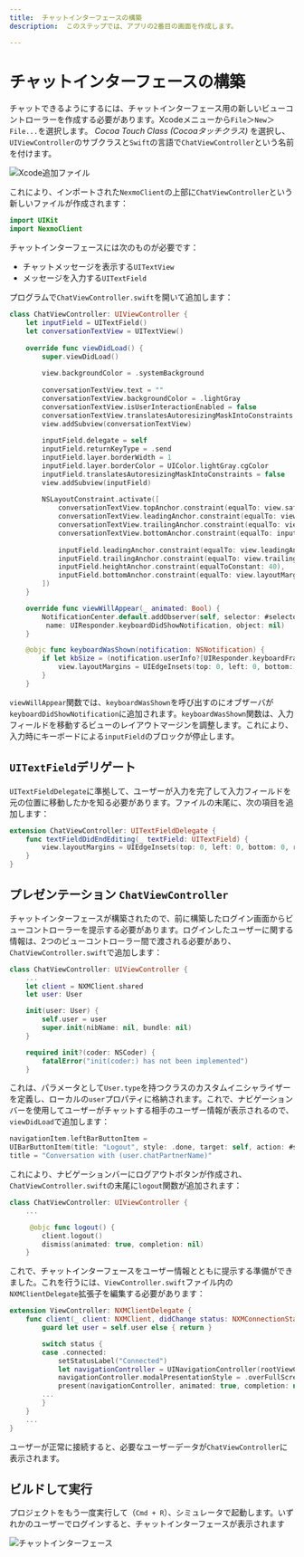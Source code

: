 ```yaml
---
title:  チャットインターフェースの構築
description:  このステップでは、アプリの2番目の画面を作成します。

---
```


チャットインターフェースの構築
===============

チャットできるようにするには、チャットインターフェース用の新しいビューコントローラーを作成する必要があります。Xcodeメニューから`File`＞`New`＞`File...`を選択します。 *Cocoa Touch Class (Cocoaタッチクラス)* を選択し、`UIViewController`のサブクラスと`Swift`の言語で`ChatViewController`という名前を付けます。

![Xcode追加ファイル](/images/client-sdk/ios-messaging/chatviewcontrollerswift.png)

これにより、インポートされた`NexmoClient`の上部に`ChatViewController`という新しいファイルが作成されます：

```swift
import UIKit
import NexmoClient
```

チャットインターフェースには次のものが必要です：

* チャットメッセージを表示する`UITextView`
* メッセージを入力する`UITextField`

プログラムで`ChatViewController.swift`を開いて追加します：

```swift
class ChatViewController: UIViewController {
    let inputField = UITextField()
    let conversationTextView = UITextView()
    
    override func viewDidLoad() {
        super.viewDidLoad()
        
        view.backgroundColor = .systemBackground
        
        conversationTextView.text = ""
        conversationTextView.backgroundColor = .lightGray
        conversationTextView.isUserInteractionEnabled = false
        conversationTextView.translatesAutoresizingMaskIntoConstraints = false
        view.addSubview(conversationTextView)
        
        inputField.delegate = self
        inputField.returnKeyType = .send
        inputField.layer.borderWidth = 1
        inputField.layer.borderColor = UIColor.lightGray.cgColor
        inputField.translatesAutoresizingMaskIntoConstraints = false
        view.addSubview(inputField)
        
        NSLayoutConstraint.activate([
            conversationTextView.topAnchor.constraint(equalTo: view.safeAreaLayoutGuide.topAnchor),
            conversationTextView.leadingAnchor.constraint(equalTo: view.leadingAnchor),
            conversationTextView.trailingAnchor.constraint(equalTo: view.trailingAnchor),
            conversationTextView.bottomAnchor.constraint(equalTo: inputField.topAnchor, constant: -20),
            
            inputField.leadingAnchor.constraint(equalTo: view.leadingAnchor, constant: 20),
            inputField.trailingAnchor.constraint(equalTo: view.trailingAnchor, constant: -20),
            inputField.heightAnchor.constraint(equalToConstant: 40),
            inputField.bottomAnchor.constraint(equalTo: view.layoutMarginsGuide.bottomAnchor, constant: -20)
        ])   
    }

    override func viewWillAppear(_ animated: Bool) {
        NotificationCenter.default.addObserver(self, selector: #selector(self.keyboardWasShown),
         name: UIResponder.keyboardDidShowNotification, object: nil)
    }

    @objc func keyboardWasShown(notification: NSNotification) {
        if let kbSize = (notification.userInfo?[UIResponder.keyboardFrameEndUserInfoKey] as? CGRect)?.size {
            view.layoutMargins = UIEdgeInsets(top: 0, left: 0, bottom: kbSize.height - 20, right: 0)
        }
    }
```

`viewWillAppear`関数では、`keyboardWasShown`を呼び出すのにオブザーバが`keyboardDidShowNotification`に追加されます。`keyboardWasShown`関数は、入力フィールドを移動するビューのレイアウトマージンを調整します。これにより、入力時にキーボードによる`inputField`のブロックが停止します。

`UITextField`デリゲート
------------------

`UITextFieldDelegate`に準拠して、ユーザーが入力を完了して入力フィールドを元の位置に移動したかを知る必要があります。ファイルの末尾に、次の項目を追加します：

```swift
extension ChatViewController: UITextFieldDelegate {
    func textFieldDidEndEditing(_ textField: UITextField) {
        view.layoutMargins = UIEdgeInsets(top: 0, left: 0, bottom: 0, right: 0)
    }
}
```

プレゼンテーション `ChatViewController`
------------------------------

チャットインターフェースが構築されたので、前に構築したログイン画面からビューコントローラーを提示する必要があります。ログインしたユーザーに関する情報は、2つのビューコントローラー間で渡される必要があり、`ChatViewController.swift`で追加します：

```swift
class ChatViewController: UIViewController {
    ...
    let client = NXMClient.shared
    let user: User

    init(user: User) {
        self.user = user
        super.init(nibName: nil, bundle: nil)
    }

    required init?(coder: NSCoder) {
        fatalError("init(coder:) has not been implemented")
    }
```

これは、パラメータとして`User.type`を持つクラスのカスタムイニシャライザーを定義し、ローカルの`user`プロパティに格納されます。これで、ナビゲーションバーを使用してユーザーがチャットする相手のユーザー情報が表示されるので、 `viewDidLoad`で追加します：

```swift
navigationItem.leftBarButtonItem = 
UIBarButtonItem(title: "Logout", style: .done, target: self, action: #selector(self.logout))
title = "Conversation with (user.chatPartnerName)"

```

これにより、ナビゲーションバーにログアウトボタンが作成され、`ChatViewController.swift`の末尾に`logout`関数が追加されます：

```swift
class ChatViewController: UIViewController {
    ...

     @objc func logout() {
        client.logout()
        dismiss(animated: true, completion: nil)
    }
```

これで、チャットインターフェースをユーザー情報とともに提示する準備ができました。これを行うには、`ViewController.swift`ファイル内の`NXMClientDelegate`拡張子を編集する必要があります：

```swift
extension ViewController: NXMClientDelegate {
    func client(_ client: NXMClient, didChange status: NXMConnectionStatus, reason: NXMConnectionStatusReason) {
        guard let user = self.user else { return }

        switch status {
        case .connected:
            setStatusLabel("Connected")
            let navigationController = UINavigationController(rootViewController: ChatViewController(user: user))
            navigationController.modalPresentationStyle = .overFullScreen
            present(navigationController, animated: true, completion: nil)
        ...
        }
    }
    ...
}
```

ユーザーが正常に接続すると、必要なユーザーデータが`ChatViewController`に表示されます。

ビルドして実行
-------

プロジェクトをもう一度実行して（`Cmd + R`）、シミュレータで起動します。いずれかのユーザーでログインすると、チャットインターフェースが表示されます

![チャットインターフェース](/images/client-sdk/ios-messaging/chat.png)

